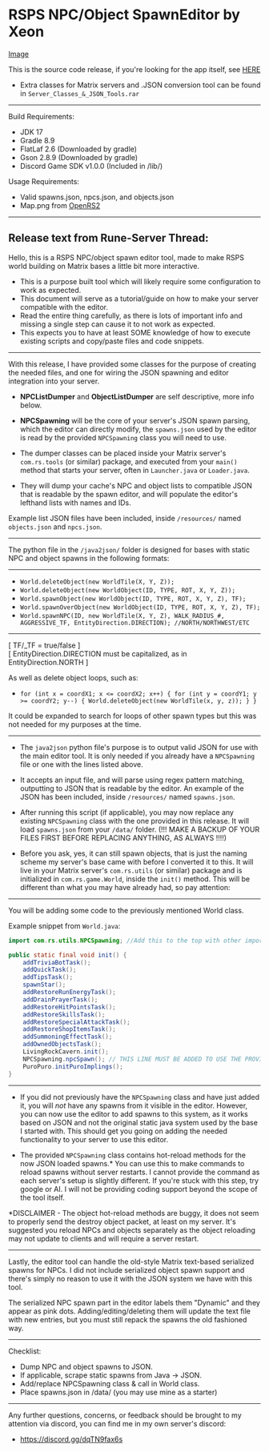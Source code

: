 # RSPS NPC/Object SpawnEditor by Xeon
[Image](https://hellstxr.b-cdn.net/jiOfORRBmq.png)

This is the source code release, if you're looking for the app itself, see [HERE](https://rune-server.org/threads/spawn-editor-for-matrix-bases.707876/#post-5820353)
- Extra classes for Matrix servers and .JSON conversion tool can be found in `Server_Classes_&_JSON_Tools.rar`
--------------------------------------------------------------------------------------------------------------------------------------
Build Requirements:
- JDK 17
- Gradle 8.9
- FlatLaf 2.6 (Downloaded by gradle)
- Gson 2.8.9 (Downloaded by gradle)
- Discord Game SDK v1.0.0 (Included in /lib/)

Usage Requirements:
- Valid spawns.json, npcs.json, and objects.json
- Map.png from [OpenRS2](https://archive.openrs2.org/caches)
--------------------------------------------------------------------------------------------------------------------------------------
Release text from Rune-Server Thread:
--------------------------------------------------------------------------------------------------------------------------------------
Hello, this is a RSPS NPC/object spawn editor tool, made to make RSPS world building on Matrix bases a little bit more interactive.

- This is a purpose built tool which will likely require some configuration to work as expected.
- This document will serve as a tutorial/guide on how to make your server compatible with the editor.
- Read the entire thing carefully, as there is lots of important info and missing a single step can cause it to not work as expected.
- This expects you to have at least SOME knowledge of how to execute existing scripts and copy/paste files and code snippets.

--------------------------------------------------------------------------------------------------------------------------------------

With this release, I have provided some classes for the purpose of creating the needed files,
and one for wiring the JSON spawning and editor integration into your server.

- **NPCListDumper** and **ObjectListDumper** are self descriptive, more info below.

- **NPCSpawning** will be the core of your server's JSON spawn parsing, which the editor can directly modify,
  the `spawns.json` used by the editor is read by the provided `NPCSpawning` class you will need to use.

- The dumper classes can be placed inside your Matrix server's `com.rs.tools` (or similar) package, and executed from
  your `main()` method that starts your server, often in `Launcher.java` or `Loader.java`.

- They will dump your cache's NPC and object lists to compatible JSON that is readable by the spawn editor, and will populate the
  editor's lefthand lists with names and IDs.

Example list JSON files have been included, inside `/resources/` named `objects.json` and `npcs.json`.

--------------------------------------------------------------------------------------------------------------------------------------

The python file in the `/java2json/` folder is designed for bases with static NPC and object spawns in the following formats:

--------------------------------------------------------------------------------------------------------------------------------------

- `World.deleteObject(new WorldTile(X, Y, Z));`
- `World.deleteObject(new WorldObject(ID, TYPE, ROT, X, Y, Z));`
- `World.spawnObject(new WorldObject(ID, TYPE, ROT, X, Y, Z), TF);`
- `World.spawnOverObject(new WorldObject(ID, TYPE, ROT, X, Y, Z), TF);`
- `World.spawnNPC(ID, new WorldTile(X, Y, Z), WALK_RADIUS_#, AGGRESSIVE_TF, EntityDirection.DIRECTION); //NORTH/NORTHWEST/ETC`

-----------------------
[ TF/_TF = true/false ]  
[ EntityDirection.DIRECTION must be capitalized, as in EntityDirection.NORTH ]

As well as delete object loops, such as:

- `for (int x = coordX1; x <= coordX2; x++) { for (int y = coordY1; y >= coordY2; y--) { World.deleteObject(new WorldTile(x, y, z)); } }`

It could be expanded to search for loops of other spawn types but this was not needed for my purposes at the time.

---------------------------------------------------------------------------------------------------------------------------------------

- The `java2json` python file's purpose is to output valid JSON for use with the main editor tool.
  It is only needed if you already have a `NPCSpawning` file or one with the lines listed above.

- It accepts an input file, and will parse using regex pattern matching, outputting to JSON that is readable by the editor.
  An example of the JSON has been included, inside `/resources/` named `spawns.json`.

- After running this script (if applicable),
  you may now replace any existing `NPCSpawning` class with the one provided in this release. It will load `spawns.json` from your `/data/` folder.
  (!!! MAKE A BACKUP OF YOUR FILES FIRST BEFORE REPLACING ANYTHING, AS ALWAYS !!!!)

- Before you ask, yes, it can still spawn objects, that is just the naming scheme my server's base came with before I converted it to this.
  It will live in your Matrix server's `com.rs.utils` (or similar) package and is initialized in `com.rs.game.World`, inside the `init()` method.
  This will be different than what you may have already had, so pay attention:

---------------------------------------------------------------------------------------------------------------------------------------

You will be adding some code to the previously mentioned World class. 

Example snippet from `World.java`:

```java
import com.rs.utils.NPCSpawning; //Add this to the top with other imports if not already present

public static final void init() {
    addTriviaBotTask();
    addQuickTask();
    addTipsTask();
    spawnStar();
    addRestoreRunEnergyTask();
    addDrainPrayerTask();
    addRestoreHitPointsTask();
    addRestoreSkillsTask();
    addRestoreSpecialAttackTask();
    addRestoreShopItemsTask();
    addSummoningEffectTask();
    addOwnedObjectsTask();
    LivingRockCavern.init();
    NPCSpawning.npcSpawn(); // THIS LINE MUST BE ADDED TO USE THE PROVIDED CLASS!!
    PuroPuro.initPuroImplings();
}
```

---------------------------------------------------------------------------------------------------------------------------------------

- If you did not previously have the `NPCSpawning` class and have just added it, you will *not* have any spawns from it visible in the
  editor. However, you can now use the editor to add spawns to this system, as it works based on JSON and not the original static java
  system used by the base I started with. This should get you going on adding the needed functionality to your server to use this editor.

- The provided `NPCSpawning` class contains hot-reload methods for the now JSON loaded spawns.* You can use this to make commands to reload
  spawns without server restarts. I cannot provide the command as each server's setup is slightly different. If you're stuck with
  this step, try google or AI. I will not be providing coding support beyond the scope of the tool itself.

*DISCLAIMER - The object hot-reload methods are buggy, it does not seem to properly send the destroy object packet, at least on my server.
It's suggested you reload NPCs and objects separately as the object reloading may not update to clients and will require a server restart.

---------------------------------------------------------------------------------------------------------------------------------------

Lastly, the editor tool can handle the old-style Matrix text-based serialized spawns for NPCs. I did not include serialized object spawn
support and there's simply no reason to use it with the JSON system we have with this tool. 

The serialized NPC spawn part in the editor labels them "Dynamic" and they appear as pink dots. Adding/editing/deleting them will update
the text file with new entries, but you must still repack the spawns the old fashioned way.

---------------------------------------------------------------------------------------------------------------------------------------

Checklist:
- Dump NPC and object spawns to JSON.
- If applicable, scrape static spawns from Java -> JSON.
- Add/replace NPCSpawning class & call in World class.
- Place spawns.json in /data/ (you may use mine as a starter)

---------------------------------------------------------------------------------------------------------------------------------------

Any further questions, concerns, or feedback should be brought to my attention via discord, you can find me in my own server's discord:
- https://discord.gg/dqTN9fax6s

